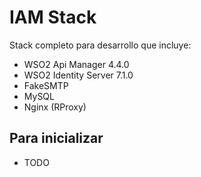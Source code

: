# IAM Stack

Stack completo para desarrollo que incluye:
- WSO2 Api Manager 4.4.0
- WSO2 Identity Server 7.1.0
- FakeSMTP
- MySQL
- Nginx (RProxy)

## Para inicializar

- TODO

